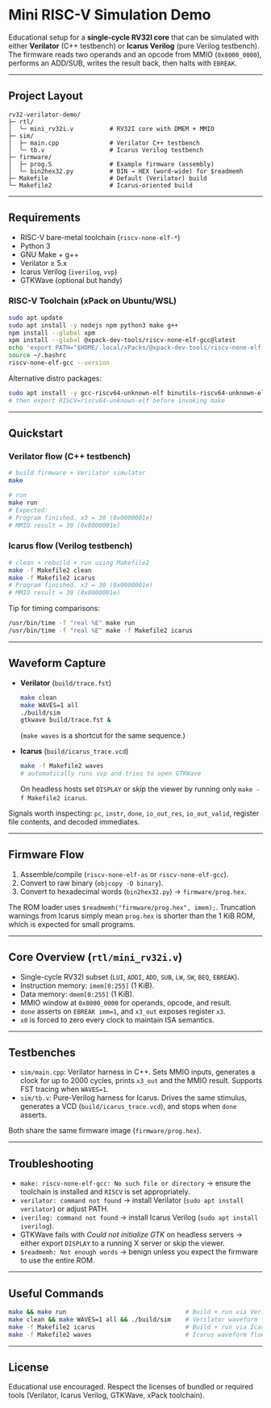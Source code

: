 # Mini RISC-V Simulation Demo

Educational setup for a **single-cycle RV32I core** that can be simulated with either **Verilator** (C++ testbench) or **Icarus Verilog** (pure Verilog testbench). The firmware reads two operands and an opcode from MMIO (`0x8000_0000`), performs an ADD/SUB, writes the result back, then halts with `EBREAK`.

---

## Project Layout

```
rv32-verilator-demo/
├─ rtl/
│  └─ mini_rv32i.v          # RV32I core with DMEM + MMIO
├─ sim/
│  ├─ main.cpp              # Verilator C++ testbench
│  └─ tb.v                  # Icarus Verilog testbench
├─ firmware/
│  ├─ prog.S                # Example firmware (assembly)
│  └─ bin2hex32.py          # BIN → HEX (word-wide) for $readmemh
├─ Makefile                 # Default (Verilator) build
└─ Makefile2                # Icarus-oriented build
```

---

## Requirements

- RISC-V bare-metal toolchain (`riscv-none-elf-*`)
- Python 3
- GNU Make + g++
- Verilator ≥ 5.x
- Icarus Verilog (`iverilog`, `vvp`)
- GTKWave (optional but handy)

### RISC-V Toolchain (xPack on Ubuntu/WSL)

```bash
sudo apt update
sudo apt install -y nodejs npm python3 make g++
npm install --global xpm
xpm install --global @xpack-dev-tools/riscv-none-elf-gcc@latest
echo 'export PATH="$HOME/.local/xPacks/@xpack-dev-tools/riscv-none-elf-gcc/*/.content/bin:$PATH"' >> ~/.bashrc
source ~/.bashrc
riscv-none-elf-gcc --version
```

Alternative distro packages:

```bash
sudo apt install -y gcc-riscv64-unknown-elf binutils-riscv64-unknown-elf
# then export RISCV=riscv64-unknown-elf before invoking make
```

---

## Quickstart

### Verilator flow (C++ testbench)

```bash
# build firmware + Verilator simulator
make

# run
make run
# Expected:
# Program finished. x3 = 30 (0x0000001e)
# MMIO result = 30 (0x0000001e)
```

### Icarus flow (Verilog testbench)

```bash
# clean + rebuild + run using Makefile2
make -f Makefile2 clean
make -f Makefile2 icarus
# Program finished. x3 = 30 (0x0000001e)
# MMIO result = 30 (0x0000001e)
```

Tip for timing comparisons:

```bash
/usr/bin/time -f "real %E" make run
/usr/bin/time -f "real %E" make -f Makefile2 icarus
```

---

## Waveform Capture

- **Verilator** (`build/trace.fst`)
  ```bash
  make clean
  make WAVES=1 all
  ./build/sim
  gtkwave build/trace.fst &
  ```
  (`make waves` is a shortcut for the same sequence.)

- **Icarus** (`build/icarus_trace.vcd`)
  ```bash
  make -f Makefile2 waves
  # automatically runs vvp and tries to open GTKWave
  ```
  On headless hosts set `DISPLAY` or skip the viewer by running only
  `make -f Makefile2 icarus`.

Signals worth inspecting: `pc`, `instr`, `done`, `io_out_res`, `io_out_valid`, register file contents, and decoded immediates.

---

## Firmware Flow

1. Assemble/compile (`riscv-none-elf-as` or `riscv-none-elf-gcc`).
2. Convert to raw binary (`objcopy -O binary`).
3. Convert to hexadecimal words (`bin2hex32.py`) → `firmware/prog.hex`.

The ROM loader uses `$readmemh("firmware/prog.hex", imem);`. Truncation warnings from Icarus simply mean `prog.hex` is shorter than the 1 KiB ROM, which is expected for small programs.

---

## Core Overview (`rtl/mini_rv32i.v`)

- Single-cycle RV32I subset (`LUI`, `ADDI`, `ADD`, `SUB`, `LW`, `SW`, `BEQ`, `EBREAK`).
- Instruction memory: `imem[0:255]` (1 KiB).
- Data memory: `dmem[0:255]` (1 KiB).
- MMIO window at `0x8000_0000` for operands, opcode, and result.
- `done` asserts on `EBREAK imm=1`, and `x3_out` exposes register `x3`.
- `x0` is forced to zero every clock to maintain ISA semantics.

---

## Testbenches

- `sim/main.cpp`: Verilator harness in C++. Sets MMIO inputs, generates a clock for up to 2000 cycles, prints `x3_out` and the MMIO result. Supports FST tracing when `WAVES=1`.
- `sim/tb.v`: Pure-Verilog harness for Icarus. Drives the same stimulus, generates a VCD (`build/icarus_trace.vcd`), and stops when `done` asserts.

Both share the same firmware image (`firmware/prog.hex`).

---

## Troubleshooting

- `make: riscv-none-elf-gcc: No such file or directory` → ensure the toolchain is installed and `RISCV` is set appropriately.
- `verilator: command not found` → install Verilator (`sudo apt install verilator`) or adjust PATH.
- `iverilog: command not found` → install Icarus Verilog (`sudo apt install iverilog`).
- GTKWave fails with *Could not initialize GTK* on headless servers → either export `DISPLAY` to a running X server or skip the viewer.
- `$readmemh: Not enough words` → benign unless you expect the firmware to use the entire ROM.

---

## Useful Commands

```bash
make && make run                                 # Build + run via Verilator
make clean && make WAVES=1 all && ./build/sim    # Verilator waveform flow
make -f Makefile2 icarus                         # Build + run via Icarus
make -f Makefile2 waves                          # Icarus waveform flow
```

---

## License

Educational use encouraged. Respect the licenses of bundled or required tools (Verilator, Icarus Verilog, GTKWave, xPack toolchain).
